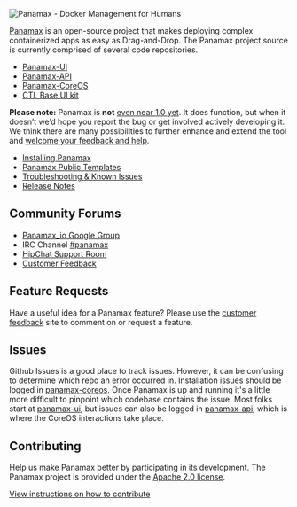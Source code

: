 ![Panamax - Docker Management for Humans](http://panamax.ca.tier3.io/panamax_ui_wiki_screens/panamax_logo-title.png)

[Panamax](http://panamax.io) is an open-source project that makes deploying complex containerized apps as easy as Drag-and-Drop.  The Panamax project source is currently comprised of several code repositories. 
* [Panamax-UI](https://github.com/CenturyLinkLabs/panamax-ui) 
* [Panamax-API](https://github.com/CenturyLinkLabs/panamax-api)
* [Panamax-CoreOS](https://github.com/CenturyLinkLabs/panamax-coreos)
* [CTL Base UI kit](https://github.com/CenturyLinkLabs/ctl-base-ui)

**Please note:** Panamax is **not** [even near 1.0 yet](https://github.com/CenturyLinkLabs/panamax-ui/wiki/Release-Notes). It does function, but when it doesn’t we’d hope you report the bug or get involved actively developing it.  We think there are many possibilities to further enhance and extend the tool and [welcome your feedback and help](http://feedback.panamax.io/). 

* [Installing Panamax](https://github.com/CenturyLinkLabs/panamax-ui/wiki/Installing-Panamax)
* [Panamax Public Templates](https://github.com/CenturyLinkLabs/panamax-ui/wiki/Panamax-Public-Templates)
* [Troubleshooting & Known Issues](https://github.com/CenturyLinkLabs/panamax-ui/wiki/Troubleshooting-and-Known-Issues)
* [Release Notes](https://github.com/CenturyLinkLabs/panamax-ui/wiki/Release-Notes)

## Community Forums
* [Panamax_io Google Group](https://groups.google.com/forum/#!forum/panamax_io)
* IRC Channel [#panamax](https://botbot.me/freenode/panamax/) 
* [HipChat Support Room](http://www.hipchat.com/gUjLli7k5)
* [Customer Feedback](http://feedback.panamax.io/) 

## Feature Requests
Have a useful idea for a Panamax feature? Please use the [customer feedback](http://feedback.panamax.io/) site to comment on or request a feature.

## Issues
Github Issues is a good place to track issues. However, it can be confusing to determine which repo an error occurred in. Installation issues should be logged in [panamax-coreos](https://github.com/CenturyLinkLabs/panamax-coreos/issues). Once Panamax is up and running it's a little more difficult to pinpoint which codebase contains the issue. Most folks start at [panamax-ui](https://github.com/CenturyLinkLabs/panamax-ui/issues), but issues can also be logged in [panamax-api](https://github.com/CenturyLinkLabs/panamax-api/issues), which is where the CoreOS interactions take place.

## Contributing
Help us make Panamax better by participating in its development. The Panamax project is provided under the [Apache 2.0 license](http://www.apache.org/licenses/LICENSE-2.0.html). 

[View instructions on how to contribute](https://github.com/CenturyLinkLabs/panamax-ui/wiki/Contributing)